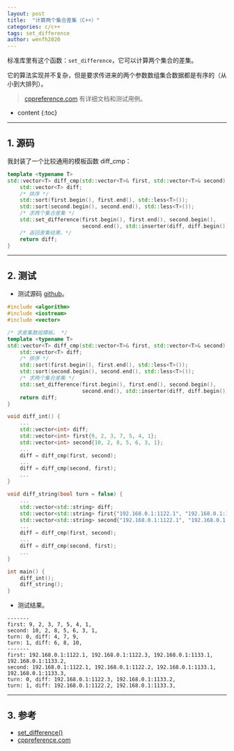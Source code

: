 ```yaml
---
layout: post
title:  "计算两个集合差集（C++）"
categories: c/c++
tags: set_difference
author: wenfh2020
---
```


标准库里有这个函数：`set_difference`，它可以计算两个集合的差集。

它的算法实现并不复杂，但是要求传进来的两个参数数组集合数据都是有序的（从小到大排列）。

> [cppreference.com](https://zh.cppreference.com/w/cpp/algorithm/set_difference) 有详细文档和测试用例。




* content
{:toc}

---

## 1. 源码

我封装了一个比较通用的模板函数 diff_cmp：

```cpp
template <typename T>
std::vector<T> diff_cmp(std::vector<T>& first, std::vector<T>& second) {
    std::vector<T> diff;
    /* 排序 */
    std::sort(first.begin(), first.end(), std::less<T>());
    std::sort(second.begin(), second.end(), std::less<T>());
    /* 求两个集合差集 */
    std::set_difference(first.begin(), first.end(), second.begin(),
                        second.end(), std::inserter(diff, diff.begin()));
    /* 返回差集结果。*/
    return diff;
}
```

---

## 2. 测试

* 测试源码 [github](https://github.com/wenfh2020/c_test/blob/master/algorithms/test_set_difference.cpp)。

```cpp
#include <algorithm>
#include <iostream>
#include <vector>

/* 求差集数组模板。 */
template <typename T>
std::vector<T> diff_cmp(std::vector<T>& first, std::vector<T>& second) {
    std::vector<T> diff;
    /* 排序 */
    std::sort(first.begin(), first.end(), std::less<T>());
    std::sort(second.begin(), second.end(), std::less<T>());
    /* 求两个集合差集 */
    std::set_difference(first.begin(), first.end(), second.begin(),
                        second.end(), std::inserter(diff, diff.begin()));
    return diff;
}

void diff_int() {
    ...
    std::vector<int> diff;
    std::vector<int> first{9, 2, 3, 7, 5, 4, 1};
    std::vector<int> second{10, 2, 8, 5, 6, 3, 1};
    ...
    diff = diff_cmp(first, second);
    ...
    diff = diff_cmp(second, first);
    ...
}

void diff_string(bool turn = false) {
    ...
    std::vector<std::string> diff;
    std::vector<std::string> first{"192.168.0.1:1122.1", "192.168.0.1:1122.3", "192.168.0.1:1133.1", "192.168.0.1:1133.2"};
    std::vector<std::string> second{"192.168.0.1:1122.1", "192.168.0.1:1122.2", "192.168.0.1:1133.1", "192.168.0.1:1133.3"};
    ...
    diff = diff_cmp(first, second);
    ...
    diff = diff_cmp(second, first);
    ...
}

int main() {
    diff_int();
    diff_string();
}
```

* 测试结果。

```shell
-------
first: 9, 2, 3, 7, 5, 4, 1,
second: 10, 2, 8, 5, 6, 3, 1,
turn: 0, diff: 4, 7, 9,
turn: 1, diff: 6, 8, 10,
-------
first: 192.168.0.1:1122.1, 192.168.0.1:1122.3, 192.168.0.1:1133.1, 192.168.0.1:1133.2,
second: 192.168.0.1:1122.1, 192.168.0.1:1122.2, 192.168.0.1:1133.1, 192.168.0.1:1133.3,
turn: 0, diff: 192.168.0.1:1122.3, 192.168.0.1:1133.2,
turn: 1, diff: 192.168.0.1:1122.2, 192.168.0.1:1133.3,
```

---

## 3. 参考

* [set_difference()](https://blog.csdn.net/querdaizhi/article/details/6712519)
* [cppreference.com](https://zh.cppreference.com/w/cpp/algorithm/set_difference)
